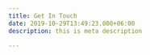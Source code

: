 ```yaml
---
title: Get In Touch
date: 2019-10-29T13:49:23.000+06:00
description: this is meta description

---
```


